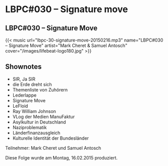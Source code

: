# LBPC#030 – Signature move


## LBPC#030 – Signature Move

{{< music url="lbpc-30-signature-move-20150216.mp3" name="LBPC#030 – Signature Move" artist="Mark Cheret & Samuel Antosch" cover="/images/lifebeat-logo180.jpg" >}}

## Shownotes

- SIR, Ja SIR
- die Erde dreht sich
- Themenliste von Zuhörern
- Lederlappe
- Signature Move
- LeFloid
- Ray William Johnson
- VLog der Medien ManuFaktur
- Asylkultur in Deutschland
- Naziproblematik
- Länderfinanzausgleich
- Kulturelle Identität der Bundesländer

Teilnehmer:
Mark Cheret und Samuel Antosch

Diese Folge wurde am Montag, 16.02.2015 produziert.
